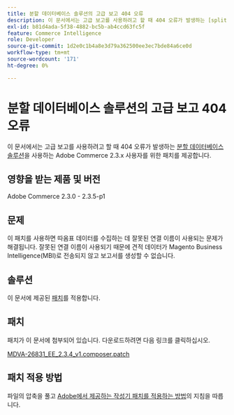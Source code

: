 ```yaml
---
title: 분할 데이터베이스 솔루션의 고급 보고 404 오류
description: 이 문서에서는 고급 보고를 사용하려고 할 때 404 오류가 발생하는 [split database solution](https://devdocs.magento.com/guides/v2.3/config-guide/multi-master/multi-master.html)을 사용하는 Adobe Commerce 2.3.x 사용자를 위한 패치를 제공합니다.
exl-id: b81d4ada-5f38-4882-bc5b-ab4ccd63fc5f
feature: Commerce Intelligence
role: Developer
source-git-commit: 1d2e0c1b4a8e3d79a362500ee3ec7bde84a6ce0d
workflow-type: tm+mt
source-wordcount: '171'
ht-degree: 0%

---
```


# 분할 데이터베이스 솔루션의 고급 보고 404 오류

이 문서에서는 고급 보고를 사용하려고 할 때 404 오류가 발생하는 [분할 데이터베이스 솔루션](https://devdocs.magento.com/guides/v2.3/config-guide/multi-master/multi-master.html)을 사용하는 Adobe Commerce 2.3.x 사용자를 위한 패치를 제공합니다.

## 영향을 받는 제품 및 버전

Adobe Commerce 2.3.0 - 2.3.5-p1

## 문제

이 패치를 사용하면 따옴표 데이터를 수집하는 데 잘못된 연결 이름이 사용되는 문제가 해결됩니다. 잘못된 연결 이름이 사용되기 때문에 견적 데이터가 Magento Business Intelligence(MBI)로 전송되지 않고 보고서를 생성할 수 없습니다.

## 솔루션

이 문서에 제공된 [패치](assets/MDVA-26831_EE_2.3.4_v1.composer.patch.zip)를 적용합니다.

## 패치

패치가 이 문서에 첨부되어 있습니다. 다운로드하려면 다음 링크를 클릭하십시오.

[MDVA-26831\_EE\_2.3.4\_v1.composer.patch](assets/MDVA-26831_EE_2.3.4_v1.composer.patch.zip)

## 패치 적용 방법

파일의 압축을 풀고 [Adobe에서 제공하는 작성기 패치를 적용하는 방법](/help/how-to/general/how-to-apply-a-composer-patch-provided-by-magento.md)의 지침을 따릅니다.
